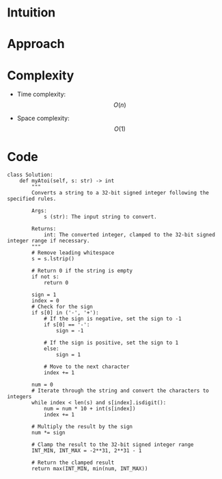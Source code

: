 # Intuition

<!-- Describe your first thoughts on how to solve this problem. -->

# Approach

<!-- Describe your approach to solving the problem. -->

# Complexity

- Time complexity: $$O(n)$$
<!-- Add your time complexity here, e.g. $$O(n)$$ -->

- Space complexity: $$O(1)$$
<!-- Add your space complexity here, e.g. $$O(n)$$ -->

# Code

```python3 []
class Solution:
    def myAtoi(self, s: str) -> int
        """
        Converts a string to a 32-bit signed integer following the specified rules.

        Args:
            s (str): The input string to convert.

        Returns:
            int: The converted integer, clamped to the 32-bit signed integer range if necessary.
        """
        # Remove leading whitespace
        s = s.lstrip()

        # Return 0 if the string is empty
        if not s:
            return 0

        sign = 1
        index = 0
        # Check for the sign
        if s[0] in ('-', '+'):
            # If the sign is negative, set the sign to -1
            if s[0] == '-':
                sign = -1

            # If the sign is positive, set the sign to 1
            else:
                sign = 1

            # Move to the next character
            index += 1

        num = 0
        # Iterate through the string and convert the characters to integers
        while index < len(s) and s[index].isdigit():
            num = num * 10 + int(s[index])
            index += 1

        # Multiply the result by the sign
        num *= sign

        # Clamp the result to the 32-bit signed integer range
        INT_MIN, INT_MAX = -2**31, 2**31 - 1

        # Return the clamped result
        return max(INT_MIN, min(num, INT_MAX))
```
